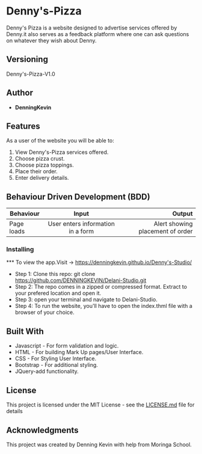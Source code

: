 # Denny's-Pizza


  Denny's Pizza is a website designed to advertise services offered by Denny.it also serves as a feedback platform where one can ask questions on whatever they wish about Denny.

## Versioning

 Denny's-Pizza-V1.0

## Author

* **DenningKevin**

## Features


As a user of the website you will be able to:

1. View Denny's-Pizza services offered.
2. Choose pizza crust.
3. Choose pizza toppings.
4. Place their order.
5. Enter delivery details.


## Behaviour Driven Development (BDD)
|Behaviour 	           |    Input 	                 |       Output          |
|----------------------------------------------|:-----------------------------------:|-----------------------------:|       
|Page loads	                           |   User enters information in a form                            |       Alert showing placement of order  |                        |


### Installing

*** To view the app.Visit -> https://denningkevin.github.io/Denny's-Studio/
* Step 1:
Clone this repo: git clone https://github.com/DENNINGKEVIN/Delani-Studio.git
* Step 2:
The repo comes in a zipped or compressed format. Extract to your prefered location and open it.
* Step 3:
open your terminal and navigate to Delani-Studio.
* Step 4:
To run the website, you'll have to open the index.thml file with a browser of your choice.


## Built With

* Javascript - For form validation and logic.
* HTML - For building Mark Up pages/User Interface.
* CSS - For Styling User Interface.
* Bootstrap - For additional styling.
* JQuery-add functionality.


## License

This project is licensed under the MIT License - see the [LICENSE.md](LICENSE.md) file for details

## Acknowledgments
This project was created by Denning Kevin with help from Moringa School.
